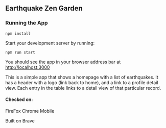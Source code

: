 ## Earthquake Zen Garden

### Running the App

```
npm install
```

Start your development server by running:

```
npm run start
```

You should see the app in your browser address bar at [http://localhost:3000](http://localhost:3000)

This is a simple app that shows a homepage with a list of earthquakes. It has a header with a logo (link back to home), and a link to a profile detail view. Each entry in the table links to a detail view of that particular record.

#### Checked on:
FireFox
Chrome
Mobile

Built on Brave